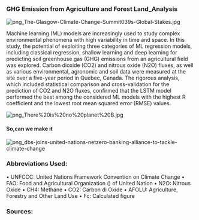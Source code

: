 ### GHG Emission from Agriculture and Forest Land_Analysis

![png_The-Glasgow-Climate-Change-Summit039s-Global-Stakes.jpg](https://github.com/bireshk/DataAnalyticsProject/blob/main/png/The-Glasgow-Climate-Change-Summit039s-Global-Stakes.jpg)



Machine learning (ML) models are increasingly used to study complex environmental phenomena with high variability in time and space. In this study, the potential of exploiting three categories of ML regression models, including classical regression, shallow learning and deep learning for predicting soil greenhouse gas (GHG) emissions from an agricultural field was explored. Carbon dioxide (CO2) and nitrous oxide (N2O) fluxes, as well as various environmental, agronomic and soil data were measured at the site over a five-year period in Quebec, Canada. The rigorous analysis, which included statistical comparison and cross-validation for the prediction of CO2 and N2O fluxes, confirmed that the LSTM model performed the best among the considered ML models with the highest R coefficient and the lowest root mean squared error (RMSE) values.


 ![png_There%20is%20no%20planet%20B.jpg](https://github.com/bireshk/DataAnalyticsProject/blob/main/png/There%20is%20no%20planet%20B.png)
 
 
 #### So,can we make it 

 ![png_dbs-joins-united-nations-netzero-banking-alliance-to-tackle-climate-change](https://github.com/bireshk/DataAnalyticsProject/blob/main/png/dbs-joins-united-nations-netzero-banking-alliance-to-tackle-climate-change.jpeg)
 
 
 ### 	Abbreviations Used:
•	UNFCCC: United Nations Framework Convention on Climate Change 
•	FAO: Food and Agricultural Organization () of United Nation
•	N2O: Nitrous Oxide
•	CH4: Methane
•	CO2: Carbon di Oxide
•	AFOLU: Agriculture, Forestry and Other Land Use 
•	Fc:  Calculated figure

### Sources:

